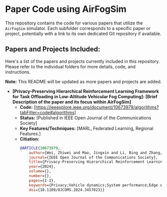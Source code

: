 # Paper Code using AirFogSim

This repository contains the code for various papers that utilize the `AirFogSim` simulator. Each subfolder corresponds to a specific paper or project, potentially with a link to its own dedicated Git repository if available.

## Papers and Projects Included:

Here's a list of the papers and projects currently included in this repository. Please refer to the individual folders for more details, code, and instructions.

**Note:** This README will be updated as more papers and projects are added.

*   **[Privacy-Preserving Hierarchical Reinforcement Learning Framework for Task Offloading in Low-Altitude Vehicular Fog Computing]: [Brief Description of the paper and its focus within AirFogSim]** 
    *   **Code:** [https://ieeexplore.ieee.org/document/10673979/algorithms?tabFilter=code#algorithms]
    *   **Status:** \[Published in IEEE Open Journal of the Communications Society]
    *   **Key Features/Techniques:** \[MARL, Federated Learning, Regional Features.]
    <!-- 提供citation -->
    *   **Citiation:** 
        ```bibtex
        @ARTICLE{10673979,
            author={Wei, Zhiwei and Mao, Jingxin and Li, Bing and Zhang, Rongqing},
            journal={IEEE Open Journal of the Communications Society}, 
            title={Privacy-Preserving Hierarchical Reinforcement Learning Framework for Task Offloading in Low-Altitude Vehicular Fog Computing}, 
            year={2024},
            volume={},
            number={},
            pages={1-1},
            keywords={Privacy;Vehicle dynamics;System performance;Edge computing;Training;Autonomous aerial vehicles;Real-time systems;Air-Ground Integration;Federated Reinforcement Learning;Privacy-Preserving Offloading;UAV;Vehicular Fog Computing},
            doi={10.1109/OJCOMS.2024.3457023}}
        ```
